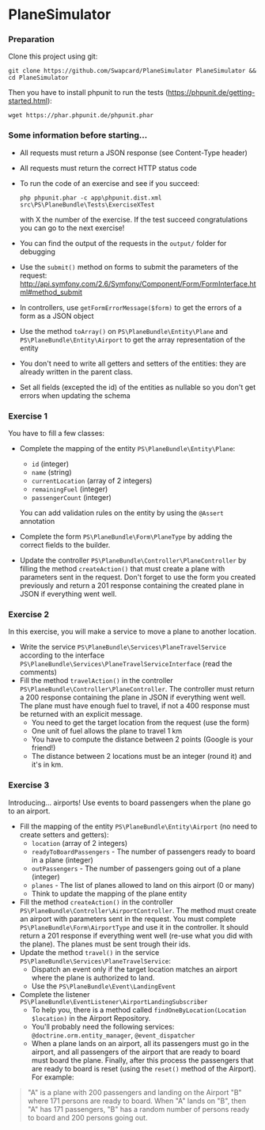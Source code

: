 PlaneSimulator
==============

### Preparation
Clone this project using git:

`
git clone https://github.com/Swapcard/PlaneSimulator PlaneSimulator && cd PlaneSimulator
`

Then you have to install phpunit to run the tests (https://phpunit.de/getting-started.html):

`wget https://phar.phpunit.de/phpunit.phar`

### Some information before starting...
- All requests must return a JSON response (see Content-Type header)
- All requests must return the correct HTTP status code
- To run the code of an exercise and see if you succeed:

    `php phpunit.phar -c app\phpunit.dist.xml src\PS\PlaneBundle\Tests\ExerciseXTest`

    with X the number of the exercise. If the test succeed congratulations you can go to the next exercise!
- You can find the output of the requests in the `output/` folder for debugging
- Use the `submit()` method on forms to submit the parameters of the request: http://api.symfony.com/2.6/Symfony/Component/Form/FormInterface.html#method_submit
- In controllers, use `getFormErrorMessage($form)` to get the errors of a form as a JSON object
- Use the method `toArray()` on `PS\PlaneBundle\Entity\Plane` and `PS\PlaneBundle\Entity\Airport` to get the array representation of the entity
- You don't need to write all getters and setters of the entities: they are already written in the parent class.
- Set all fields (excepted the id) of the entities as nullable so you don't get errors when updating the schema

### Exercise 1

You have to fill a few classes:

- Complete the mapping of the entity `PS\PlaneBundle\Entity\Plane`:
    * `id` (integer)
    * `name` (string)
    * `currentLocation` (array of 2 integers)
    * `remainingFuel` (integer)
    * `passengerCount` (integer)

    You can add validation rules on the entity by using the `@Assert` annotation

- Complete the form `PS\PlaneBundle\Form\PlaneType` by adding the correct fields to the builder.

- Update the controller `PS\PlaneBundle\Controller\PlaneController` by filling the method `createAction()` that must create a plane with parameters sent in the request. Don't forget to use the form you created previously and return a 201 response containing the created plane in JSON if everything went well.

### Exercise 2

In this exercise, you will make a service to move a plane to another location.

- Write the service `PS\PlaneBundle\Services\PlaneTravelService` according to the interface `PS\PlaneBundle\Services\PlaneTravelServiceInterface` (read the comments)
- Fill the method `travelAction()` in the controller `PS\PlaneBundle\Controller\PlaneController`. The controller must return a 200 response containing the plane in JSON if everything went well. The plane must have enough fuel to travel, if not a 400 response must be returned with an explicit message.
    * You need to get the target location from the request (use the form)
    * One unit of fuel allows the plane to travel 1 km
    * You have to compute the distance between 2 points (Google is your friend!)
    * The distance between 2 locations must be an integer (round it) and it's in km.

### Exercise 3

Introducing... airports! Use events to board passengers when the plane go to an airport.

- Fill the mapping of the entity `PS\PlaneBundle\Entity\Airport` (no need to create setters and getters):
    * `location` (array of 2 integers)
    * `readyToBoardPassengers` - The number of passengers ready to board in a plane (integer)
    * `outPassengers` - The number of passengers going out of a plane (integer)
    * `planes` - The list of planes allowed to land on this airport (0 or many)
    * Think to update the mapping of the plane entity
- Fill the method `createAction()` in the controller `PS\PlaneBundle\Controller\AirportController`. The method must create an airport with parameters sent in the request. You must complete `PS\PlaneBundle\Form\AirportType` and use it in the controller. It should return a 201 response if everything went well (re-use what you did with the plane). The planes must be sent trough their ids.
- Update the method `travel()` in the service `PS\PlaneBundle\Services\PlaneTravelService`:
    * Dispatch an event only if the target location matches an airport where the plane is authorized to land.
    * Use the `PS\PlaneBundle\Event\LandingEvent`
- Complete the listener `PS\PlaneBundle\EventListener\AirportLandingSubscriber`
    * To help you, there is a method called `findOneByLocation(Location $location)` in the Airport Repository.
    * You'll probably need the following services: `@doctrine.orm.entity_manager`, `@event_dispatcher`
    * When a plane lands on an airport, all its passengers must go in the airport, and all passengers of the airport that are ready to board must board the plane. Finally, after this process the passengers that are ready to board is reset (using the `reset()` method of the Airport). For example:

 >   "A" is a plane with 200 passengers and landing on the Airport "B" where 171 persons are ready to board. When "A" lands on "B", then "A" has 171 passengers, "B" has a random number of persons ready to board and 200 persons going out.
